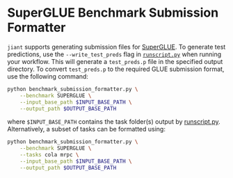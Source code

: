# SuperGLUE Benchmark Submission Formatter

`jiant` supports generating submission files for [SuperGLUE](https://super.gluebenchmark.com/). To generate test predictions, use the `--write_test_preds` flag in [`runscript.py`](https://github.com/jiant-dev/jiant/blob/master/jiant/proj/main/runscript.py) when running your workflow. This will generate a `test_preds.p` file in the specified output directory. To convert `test_preds.p` to the required GLUE submission format, use the following command:

```bash
python benchmark_submission_formatter.py \
    --benchmark SUPERGLUE \
    --input_base_path $INPUT_BASE_PATH \
    --output_path $OUTPUT_BASE_PATH
```

where `$INPUT_BASE_PATH` contains the task folder(s) output by [runscript.py](https://github.com/nyu-mll/jiant/blob/master/jiant/proj/main/runscript.py). Alternatively, a subset of tasks can be formatted using:

```bash
python benchmark_submission_formatter.py \
    --benchmark SUPERGLUE \
    --tasks cola mrpc \
    --input_base_path $INPUT_BASE_PATH \
    --output_path $OUTPUT_BASE_PATH
```
